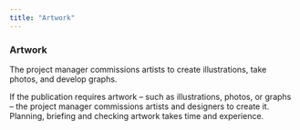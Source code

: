 ```yaml
---
title: "Artwork"
---
```


### Artwork

The project manager commissions artists to create illustrations, take photos, and develop graphs.

If the publication requires artwork – such as illustrations, photos, or graphs – the project manager commissions artists and designers to create it. Planning, briefing and checking artwork takes time and experience.
